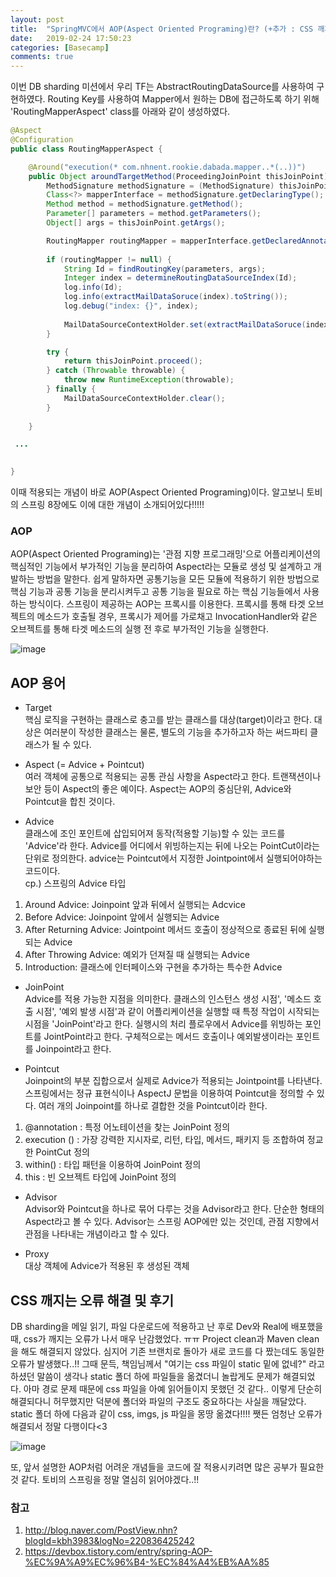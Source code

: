 ```yaml
---
layout: post
title:  "SpringMVC에서 AOP(Aspect Oriented Programing)란? (+추가 : CSS 깨지는 오류 해결)       "
date:   2019-02-24 17:50:23
categories: [Basecamp]
comments: true
---
```


이번 DB sharding 미션에서 우리 TF는 AbstractRoutingDataSource를 사용하여 구현하였다. Routing Key를 사용하여 Mapper에서 원하는 DB에 접근하도록 하기 위해 'RoutingMapperAspect' class를 아래와 같이 생성하였다. 

```java
@Aspect
@Configuration
public class RoutingMapperAspect {

	@Around("execution(* com.nhnent.rookie.dabada.mapper..*(..))")
	public Object aroundTargetMethod(ProceedingJoinPoint thisJoinPoint) {
		MethodSignature methodSignature = (MethodSignature) thisJoinPoint.getSignature();
		Class<?> mapperInterface = methodSignature.getDeclaringType();
		Method method = methodSignature.getMethod();
		Parameter[] parameters = method.getParameters();
		Object[] args = thisJoinPoint.getArgs();

		RoutingMapper routingMapper = mapperInterface.getDeclaredAnnotation(RoutingMapper.class);
		
		if (routingMapper != null) {
            String Id = findRoutingKey(parameters, args);
            Integer index = determineRoutingDataSourceIndex(Id);
            log.info(Id);
            log.info(extractMailDataSoruce(index).toString());
            log.debug("index: {}", index);
            
            MailDataSourceContextHolder.set(extractMailDataSoruce(index));
        }

        try {
            return thisJoinPoint.proceed();
        } catch (Throwable throwable) {
            throw new RuntimeException(throwable);
        } finally {
        	MailDataSourceContextHolder.clear();
        }
		
	}

 ...

   
}
```
이때 적용되는 개념이 바로 AOP(Aspect Oriented Programing)이다. 알고보니 토비의 스프링 8장에도 이에 대한 개념이 소개되어있다!!!!!

### AOP
AOP(Aspect Oriented Programing)는 '관점 지향 프로그래밍'으로 어플리케이션의 핵심적인 기능에서 부가적인 기능을 분리하여 Aspect라는 모듈로 생성 및 설계하고 개발하는 방법을 말한다. 쉽게 말하자면 공통기능을 모든 모듈에 적용하기 위한 방법으로 핵심 기능과 공통 기능을 분리시켜두고 공통 기능을 필요로 하는 핵심 기능들에서 사용하는 방식이다.
스프링이 제공하는 AOP는 프록시를 이용한다. 프록시를 통해 타겟 오브젝트의 메소드가 호출될 경우, 프록시가 제어를 가로채고 InvocationHandler와 같은 오브젝트를 통해 타겟 메소드의 실행 전 후로 부가적인 기능을 실행한다.

![image](https://user-images.githubusercontent.com/28076434/53297085-aa309200-385b-11e9-843c-a65a5d669f18.png)


## AOP 용어
* Target<br>
핵심 로직을 구현하는 클래스로 충고를 받는 클래스를 대상(target)이라고 한다. 대상은 여러분이 작성한 클래스는 물론, 별도의 기능을 추가하고자 하는 써드파티 클래스가 될 수 있다.
* Aspect (= Advice + Pointcut)<br>
여러 객체에 공통으로 적용되는 공통 관심 사항을 Aspect라고 한다. 트랜잭션이나 보안 등이 Aspect의 좋은 예이다. Aspect는 AOP의 중심단위, Advice와 Pointcut을 합친 것이다.

* Advice <br>
클래스에 조인 포인트에 삽입되어져 동작(적용할 기능)할 수 있는 코드를 'Advice'라 한다. Advice를 어디에서 위빙하는지는 뒤에 나오는 PointCut이라는 단위로 정의한다.
advice는 Pointcut에서 지정한 Jointpoint에서 실행되어야하는 코드이다.<br>
cp.) 스프링의 Advice 타입
1. Around Advice: Joinpoint 앞과 뒤에서 실행되는 Adcvice
2. Before Advice: Joinpoint 앞에서 실행되는 Advice
3. After Returning Advice: Jointpoint 메서드 호출이 정상적으로 종료된 뒤에 실행되는 Advice
4. After Throwing Advice: 예외가 던져질 때 실행되는 Advice
5. Introduction:  클래스에 인터페이스와 구현을 추가하는 특수한 Advice

* JoinPoint<br>
Advice를 적용 가능한 지점을 의미한다. 클래스의 인스턴스 생성 시점', '메소드 호출 시점', '예외 발생 시점'과 같이 어플리케이션을 실행할 때 특정 작업이 시작되는 시점을 'JoinPoint'라고 한다.
실행시의 처리 플로우에서 Advice를 위빙하는 포인트를 JointPoint라고 한다. 구체적으로는 메서드 호출이나 예외발생이라는 포인트를 Joinpoint라고 한다.

* Pointcut<br>
Joinpoint의 부분 집합으로서 실제로 Advice가 적용되는 Jointpoint를 나타낸다. 스프링에서는 정규 표현식이나 AspectJ 문법을 이용하여 Pointcut을 정의할 수 있다.
여러 개의 Joinpoint를 하나로 결합한 것을 Pointcut이라 한다.

1. @annotation : 특정 어노테이션을 찾는 JoinPoint 정의
2. execution () : 가장 강력한 지시자로, 리턴, 타입, 메서드, 패키지 등 조합하여 정교한 PointCut 정의
3. within() : 타입 패턴을 이용하여 JoinPoint 정의
4. this : 빈 오브젝트 타입에 JoinPoint 정의

* Advisor<br>
 Advisor와 Pointcut을 하나로 묶어 다루는 것을 Advisor라고 한다. 단순한 형태의 Aspect라고 볼 수 있다. Advisor는 스프링 AOP에만 있는 것인데, 관점 지향에서 관점을 나타내는 개념이라고 할 수 있다.

* Proxy<br>
대상 객체에 Advice가 적용된 후 생성된 객체

## CSS 깨지는 오류 해결 및 후기
DB sharding을 메일 읽기, 파일 다운로드에 적용하고 난 후로 Dev와 Real에 배포했을 때, css가 깨지는 오류가 나서 매우 난감했었다. ㅠㅠ Project clean과 Maven clean을 해도 해결되지 않았다. 심지어 기존 브랜치로 돌아가 새로 코드를 다 짰는데도 동일한 오류가 발생했다..!! 그때 문득, 책임님께서 "여기는 css 파일이 static 밑에 없네?" 라고 하셨던 말씀이 생각나 static 폴더 하에 파일들을 옮겼더니 놀랍게도 문제가 해결되었다. 아마 경로 문제 때문에 css 파일을 아예 읽어들이지 못했던 것 같다.. 이렇게 단순히 해결되다니 허무했지만 덕분에 폴더와 파일의 구조도 중요하다는 사실을 깨달았다. 
static 폴더 하에 다음과 같이 css, imgs, js 파일을 몽땅 옮겼다!!!! 쨋든 엄청난 오류가 해결되서 정말 다행이다<3


![image](https://user-images.githubusercontent.com/28076434/53310851-e7476380-38f1-11e9-8508-9196feac177d.png)

또, 앞서 설명한 AOP처럼 어려운 개념들을 코드에 잘 적용시키려면 많은 공부가 필요한 것 같다. 토비의 스프링을 정말 열심히 읽어야겠다..!!

### 참고
1. http://blog.naver.com/PostView.nhn?blogId=kbh3983&logNo=220836425242
2. https://devbox.tistory.com/entry/spring-AOP-%EC%9A%A9%EC%96%B4-%EC%84%A4%EB%AA%85
